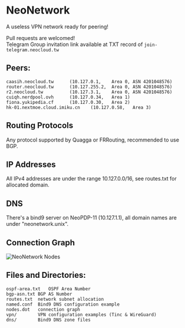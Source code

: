 # NeoNetwork
A useless VPN network ready for peering!

Pull requests are welcomed!  
Telegram Group invitation link available at TXT record of `join-telegram.neocloud.tw`

## Peers:
	caasih.neocloud.tw		(10.127.0.1,	Area 0, ASN 4201048576)
	router.neocloud.tw		(10.127.255.2,	Area 0, ASN 4201048576)
	r2.neocloud.tw			(10.127.3.1,	Area 0, ASN 4201048576)
	cuiqh.nerdpool.ovh		(10.127.0.34,	Area 1)
	fiona.yukipedia.cf		(10.127.0.30,	Area 2)
	hk-01.nextmoe.cloud.imiku.cn	(10.127.0.58,	Area 3)

## Routing Protocols
Any protocol supported by Quagga or FRRouting, recommended to use BGP.

## IP Addresses
All IPv4 addresses are under the range 10.127.0.0/16,
see routes.txt for allocated domain.

## DNS
There's a bind9 server on NeoPDP-11 (10.127.1.1), all domain names are under "neonetwork.unix".

## Connection Graph
![NeoNetwork Nodes](https://raw.githubusercontent.com/NeoChen1024/NeoNetwork/master/nodes.png)

## Files and Directories:
	ospf-area.txt	OSPF Area Number
	bgp-asn.txt	BGP AS Number
	routes.txt	network subnet allocation
	named.conf	Bind9 DNS configuration example
	nodes.dot	connection graph
	vpn/		VPN configuration examples (Tinc & WireGuard)
	dns/		Bind9 DNS zone files
